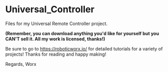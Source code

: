 # Universal_Controller
Files for my Universal Remote Controller project. 

**(Remember, you can download anything you'd like for yourself but you CAN'T sell it. All my work is licensed, thanks!)**

Be sure to go to https://roboticworx.io/ for detailed tutorials for a variety of projects! Thanks for reading and happy making!

Regards, Worx
